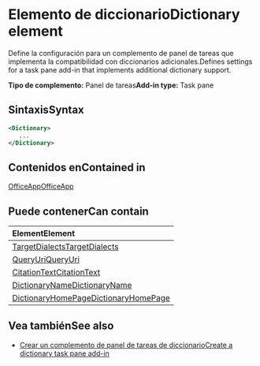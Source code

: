 # <a name="dictionary-element"></a><span data-ttu-id="989e8-101">Elemento de diccionario</span><span class="sxs-lookup"><span data-stu-id="989e8-101">Dictionary element</span></span>
<span data-ttu-id="989e8-102">Define la configuración para un complemento de panel de tareas que implementa la compatibilidad con diccionarios adicionales.</span><span class="sxs-lookup"><span data-stu-id="989e8-102">Defines settings for a task pane add-in that implements additional dictionary support.</span></span>

<span data-ttu-id="989e8-103">**Tipo de complemento:** Panel de tareas</span><span class="sxs-lookup"><span data-stu-id="989e8-103">**Add-in type:** Task pane</span></span>

## <a name="syntax"></a><span data-ttu-id="989e8-104">Sintaxis</span><span class="sxs-lookup"><span data-stu-id="989e8-104">Syntax</span></span>

```XML
<Dictionary>
   ...
</Dictionary>
```

## <a name="contained-in"></a><span data-ttu-id="989e8-105">Contenidos en</span><span class="sxs-lookup"><span data-stu-id="989e8-105">Contained in</span></span>

[<span data-ttu-id="989e8-106">OfficeApp</span><span class="sxs-lookup"><span data-stu-id="989e8-106">OfficeApp</span></span>](officeapp.md)

## <a name="can-contain"></a><span data-ttu-id="989e8-107">Puede contener</span><span class="sxs-lookup"><span data-stu-id="989e8-107">Can contain</span></span>

|<span data-ttu-id="989e8-108">**Element**</span><span class="sxs-lookup"><span data-stu-id="989e8-108">**Element**</span></span>|
|:-----|
|[<span data-ttu-id="989e8-109">TargetDialects</span><span class="sxs-lookup"><span data-stu-id="989e8-109">TargetDialects</span></span>](targetdialects.md)|
|[<span data-ttu-id="989e8-110">QueryUri</span><span class="sxs-lookup"><span data-stu-id="989e8-110">QueryUri</span></span>](queryuri.md)|
|[<span data-ttu-id="989e8-111">CitationText</span><span class="sxs-lookup"><span data-stu-id="989e8-111">CitationText</span></span>](citationtext.md)|
|[<span data-ttu-id="989e8-112">DictionaryName</span><span class="sxs-lookup"><span data-stu-id="989e8-112">DictionaryName</span></span>](dictionaryname.md)|
|[<span data-ttu-id="989e8-113">DictionaryHomePage</span><span class="sxs-lookup"><span data-stu-id="989e8-113">DictionaryHomePage</span></span>](dictionaryhomepage.md)|

## <a name="see-also"></a><span data-ttu-id="989e8-114">Vea también</span><span class="sxs-lookup"><span data-stu-id="989e8-114">See also</span></span>

- [<span data-ttu-id="989e8-115">Crear un complemento de panel de tareas de diccionario</span><span class="sxs-lookup"><span data-stu-id="989e8-115">Create a dictionary task pane add-in</span></span>](https://docs.microsoft.com/office/dev/add-ins/word/dictionary-task-pane-add-ins)
    
